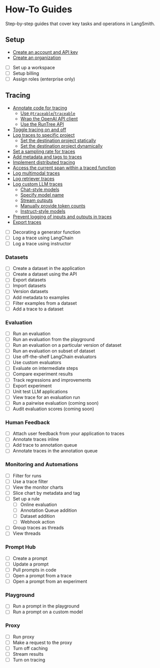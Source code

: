 # How-To Guides

Step-by-step guides that cover key tasks and operations in LangSmith.

## Setup

* [Create an account and API key](./how_to_guides/setup/create_account_api_key)
* [Create an organization](./how_to_guides/setup/create_organization)
* [ ] Set up a workspace
* [ ] Setup billing
* [ ] Assign roles (enterprise only)

## Tracing

* [Annotate code for tracing](./how_to_guides/tracing/annotate_code)
  * [Use `@traceable`/`traceable`](./how_to_guides/tracing/annotate_code#use-traceable--traceable)
  * [Wrap the OpenAI API client](./how_to_guides/tracing/annotate_code#wrap-the-openai-client)
  * [Use the RunTree API](./how_to_guides/tracing/annotate_code#use-the-runtree-api)
* [Toggle tracing on and off](./how_to_guides/tracing/toggle_tracing)
* [Log traces to specific project](./how_to_guides/tracing/log_traces_to_project)
  * [Set the destination project statically](./how_to_guides/tracing/log_traces_to_project#set-the-destination-project-statically)
  * [Set the destination project dynamically](./how_to_guides/tracing/log_traces_to_project#set-the-destination-project-dynamically)
* [Set a sampling rate for traces](./how_to_guides/tracing/sample_traces)
* [Add metadata and tags to traces](./how_to_guides/tracing/add_metadata_tags)
* [Implement distributed tracing](./how_to_guides/tracing/distributed_tracing)
* [Access the current span within a traced function](./how_to_guides/tracing/access_current_span)
* [Log multimodal traces](./how_to_guides/tracing/log_multimodal_traces)
* [Log retriever traces](./how_to_guides/tracing/log_retriever_trace)
* [Log custom LLM traces](./how_to_guides/tracing/log_llm_trace)
  * [Chat-style models](./how_to_guides/tracing/log_llm_trace#chat-style-models)
  * [Specify model name](./how_to_guides/tracing/log_llm_trace#specify-model-name)
  * [Stream outputs](./how_to_guides/tracing/log_llm_trace#stream-outputs)
  * [Manually provide token counts](./how_to_guides/tracing/log_llm_trace#manually-provide-token-counts)
  * [Instruct-style models](./how_to_guides/tracing/log_llm_trace#instruct-style-models)
* [Prevent logging of inputs and outputs in traces](./how_to_guides/tracing/mask_inputs_outputs)
* [Export traces](./how_to_guides/tracing/export_traces)
- [ ] Decorating a generator function
- [ ] Log a trace using LangChain
- [ ] Log a trace using instructor

### Datasets

- [ ] Create a dataset in the application
- [ ] Create a dataset using the API
- [ ] Export datasets
- [ ] Import datasets
- [ ] Version datasets
- [ ] Add metadata to examples
- [ ] Filter examples from a dataset
- [ ] Add a trace to a dataset

### Evaluation

- [ ] Run an evaluation
- [ ] Run an evaluation from the playground
- [ ] Run an evaluation on a particular version of dataset
- [ ] Run an evaluation on subset of dataset
- [ ] Use off-the-shelf LangChain evaluators
- [ ] Use custom evaluators
- [ ] Evaluate on intermediate steps
- [ ] Compare experiment results
- [ ] Track regressions and improvements
- [ ] Export experiment
- [ ] Unit test LLM applications
- [ ] View trace for an evaluation run
- [ ] Run a pairwise evaluation (coming soon)
- [ ] Audit evaluation scores (coming soon)

### Human Feedback

- [ ] Attach user feedback from your application to traces
- [ ] Annotate traces inline
- [ ] Add trace to annotation queue
- [ ] Annotate traces in the annotation queue

### Monitoring and Automations

- [ ] Filter for runs
- [ ] Use a trace filter
- [ ] View the monitor charts
- [ ] Slice chart by metadata and tag
- [ ] Set up a rule
  - [ ] Online evaluation
  - [ ] Annotation Queue addition
  - [ ] Dataset addition
  - [ ] Webhook action
- [ ] Group traces as threads
- [ ] View threads

### Prompt Hub

- [ ] Create a prompt
- [ ] Update a prompt
- [ ] Pull prompts in code
- [ ] Open a prompt from a trace
- [ ] Open a prompt from an experiment

### Playground

- [ ] Run a prompt in the playground
- [ ] Run a prompt on a custom model

### Proxy

- [ ] Run proxy
- [ ] Make a request to the proxy
- [ ] Turn off caching
- [ ] Stream results
- [ ] Turn on tracing
